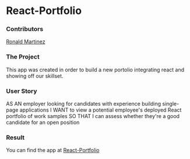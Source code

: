 # React-Portfolio

### **Contributors**
[Ronald Martinez](https://github.com/RonaldMartinez00)

### **The Project**
This app was created in order to build a new portolio integrating react and showing off our skillset.

### **User Story**
AS AN employer looking for candidates with experience building single-page applications
I WANT to view a potential employee's deployed React portfolio of work samples
SO THAT I can assess whether they're a good candidate for an open position
### **Result**


You can find the app at [React-Portfolio](https://github.com/RonaldMartinez00/React-portfoliohttps://github.com/RonaldMartinez00/React-portfolio)


